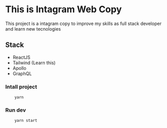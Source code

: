 # This is Intagram Web Copy

This project is a intagram copy to improve my skills as full stack developer and learn new tecnologies

## Stack

- ReactJS
- Tailwind (Learn this)
- Apollo
- GraphQL

### Intall project

```
    yarn
```

### Run dev

```
    yarn start
```
